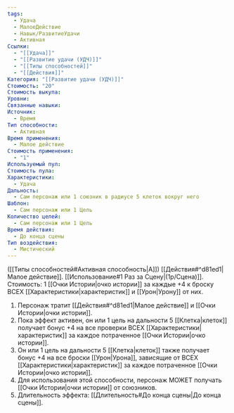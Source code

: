 ```yaml
---
tags:
  - Удача
  - МалоеДействие
  - Навык/РазвитиеУдачи
  - Активная
Ссылки:
  - "[[Удача]]"
  - "[[Развитие удачи (УДЧ)]]"
  - "[[Типы способностей]]"
  - "[[Действия]]"
Категория: "[[Развитие удачи (УДЧ)]]"
Стоимость: "20"
Стоимость выкупа: 
Уровни: 
Связанные навыки: 
Источник:
  - Время
Тип способности:
  - Активная
Время применения:
  - Малое действие
Стоимость применения:
  - "1"
Используемый пул: 
Стоимость пула: 
Характеристики:
  - Удача
Дальность:
  - Сам персонаж или 1 союзник в радиусе 5 клеток вокруг него
Шаблон:
  - Сам персонаж или 1 Цель
Количество целей:
  - Сам персонаж или 1 Цель
Время действия:
  - До конца сцены
Тип воздействия:
  - Мистический
---
```

([[Типы способностей#Активная способность|А]]) [[Действия#^d81ed1|Малое действие]]. [[Использование#1 Раз за Сцену|(1р/Сцена)]]. Стоимость: 1 [[Очки Истории|очко истории]] за каждые +4 к броску ВСЕХ [[Характеристики|характеристик]] и [[Урон|Урону]] от них. 

1. Персонаж тратит [[Действия#^d81ed1|Малое действие]] и [[Очки Истории|очки истории]].
2. Пока эффект активен, он или 1 цель на дальности 5 [[Клетка|клеток]] получает бонус +4 на все проверки ВСЕХ [[Характеристики|характеристик]] за каждое потраченное [[Очки Истории|очко истории]].
3. Он или 1 цель на дальности 5 [[Клетка|клеток]] также получает бонус +4 на все броски [[Урон|Урона]], зависящие от ВСЕХ [[Характеристики|характеристик]] за каждое потраченное [[Очки Истории|очко истории]].
4. Для использования этой способности, персонаж МОЖЕТ получать [[Очки Истории|очки истории]] от союзников. 
5. Длительность эффекта: [[Длительность#До конца сцены|До конца сцены]].
